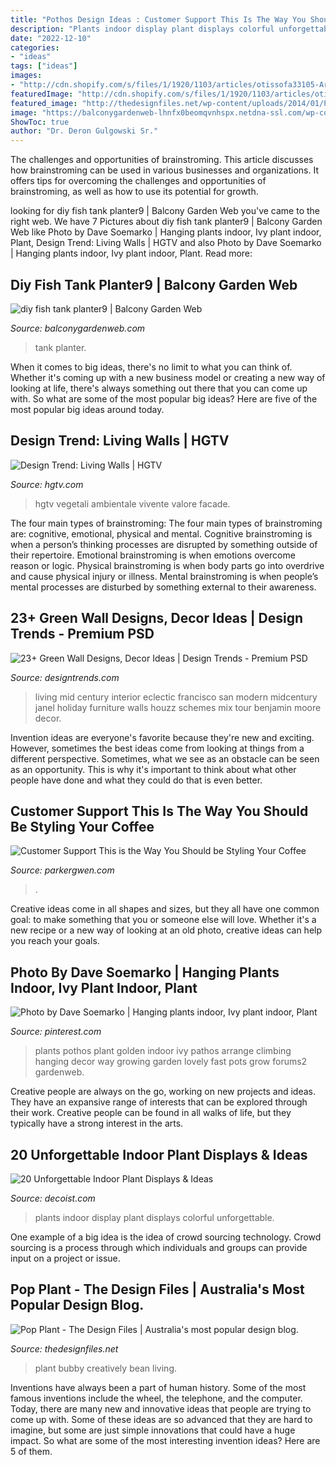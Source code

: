 ```yaml
---
title: "Pothos Design Ideas : Customer Support This Is The Way You Should Be Styling Your Coffee"
description: "Plants indoor display plant displays colorful unforgettable"
date: "2022-12-10"
categories:
- "ideas"
tags: ["ideas"]
images:
- "http://cdn.shopify.com/s/files/1/1920/1103/articles/otissofa33105-ArtUpdate-sml_aeb8d676-f583-455c-8a28-c8adc11b57ad_1024x1024.jpg?v=1597849693"
featuredImage: "http://cdn.shopify.com/s/files/1/1920/1103/articles/otissofa33105-ArtUpdate-sml_aeb8d676-f583-455c-8a28-c8adc11b57ad_1024x1024.jpg?v=1597849693"
featured_image: "http://thedesignfiles.net/wp-content/uploads/2014/01/PopPlant-hero.jpg"
image: "https://balconygardenweb-lhnfx0beomqvnhspx.netdna-ssl.com/wp-content/uploads/2018/04/diy-fish-tank-planter9.jpg"
ShowToc: true
author: "Dr. Deron Gulgowski Sr."
---
```



The challenges and opportunities of brainstroming.
This article discusses how brainstroming can be used in various businesses and organizations. It offers tips for overcoming the challenges and opportunities of brainstroming, as well as how to use its potential for growth.

	

		
looking for diy fish tank planter9 | Balcony Garden Web you've came to the right web. We have 7 Pictures about diy fish tank planter9 | Balcony Garden Web like Photo by Dave Soemarko | Hanging plants indoor, Ivy plant indoor, Plant, Design Trend: Living Walls | HGTV and also Photo by Dave Soemarko | Hanging plants indoor, Ivy plant indoor, Plant. Read more:
		
    
## Diy Fish Tank Planter9 | Balcony Garden Web

<img loading=lazy src="https://balconygardenweb-lhnfx0beomqvnhspx.netdna-ssl.com/wp-content/uploads/2018/04/diy-fish-tank-planter9.jpg" onerror="this.onerror=null;this.src='https://tse3.mm.bing.net/th?id=OIP.AJ_NIFFVCanl4fxa3q44WAHaLD&amp;pid=15.1';" alt="diy fish tank planter9 | Balcony Garden Web">

_Source: balconygardenweb.com_

>tank planter. 

	

When it comes to big ideas, there's no limit to what you can think of. Whether it's coming up with a new business model or creating a new way of looking at life, there's always something out there that you can come up with. So what are some of the most popular big ideas? Here are five of the most popular big ideas around today.

    
## Design Trend: Living Walls | HGTV

<img loading=lazy src="https://hgtvhome.sndimg.com/content/dam/images/hgtv/fullset/2012/3/27/3/Original_Robert-DiGiacomo-Indian-Creek-Living-Wall_s4x3.jpg.rend.hgtvcom.616.462.suffix/1400968476091.jpeg" onerror="this.onerror=null;this.src='https://tse3.mm.bing.net/th?id=OIP.YeI7OQXtop8C2SDvqKNxzAHaFj&amp;pid=15.1';" alt="Design Trend: Living Walls | HGTV">

_Source: hgtv.com_

>hgtv vegetali ambientale vivente valore facade. 

	

The four main types of brainstroming:
The four main types of brainstroming are: cognitive, emotional, physical and mental. Cognitive brainstroming is when a person’s thinking processes are disrupted by something outside of their repertoire. Emotional brainstroming is when emotions overcome reason or logic. Physical brainstroming is when body parts go into overdrive and cause physical injury or illness. Mental brainstroming is when people’s mental processes are disturbed by something external to their awareness.

    
## 23+ Green Wall Designs, Decor Ideas | Design Trends - Premium PSD

<img loading=lazy src="https://images.designtrends.com/wp-content/uploads/2016/03/22064151/Living-Room-Green-Wall.jpg" onerror="this.onerror=null;this.src='https://tse2.mm.bing.net/th?id=OIP.ft_ukUPlvxDfTQBSCPF0bAHaEs&amp;pid=15.1';" alt="23+ Green Wall Designs, Decor Ideas | Design Trends - Premium PSD">

_Source: designtrends.com_

>living mid century interior eclectic francisco san modern midcentury janel holiday furniture walls houzz schemes mix tour benjamin moore decor. 

	

Invention ideas are everyone's favorite because they're new and exciting. However, sometimes the best ideas come from looking at things from a different perspective. Sometimes, what we see as an obstacle can be seen as an opportunity. This is why it's important to think about what other people have done and what they could do that is even better.

    
## Customer Support This Is The Way You Should Be Styling Your Coffee

<img loading=lazy src="http://cdn.shopify.com/s/files/1/1920/1103/articles/otissofa33105-ArtUpdate-sml_aeb8d676-f583-455c-8a28-c8adc11b57ad_1024x1024.jpg?v=1597849693" onerror="this.onerror=null;this.src='https://tse2.mm.bing.net/th?id=OIP.M4-NN3my_9NfMMcXRCdzVwHaHa&amp;pid=15.1';" alt="Customer Support This is the Way You Should be Styling Your Coffee">

_Source: parkergwen.com_

>. 

	

Creative ideas come in all shapes and sizes, but they all have one common goal: to make something that you or someone else will love. Whether it's a new recipe or a new way of looking at an old photo, creative ideas can help you reach your goals.

    
## Photo By Dave Soemarko | Hanging Plants Indoor, Ivy Plant Indoor, Plant

<img loading=lazy src="https://i.pinimg.com/originals/fc/a9/60/fca960644cfb3c494e556567f59f6ad8.jpg" onerror="this.onerror=null;this.src='https://tse2.mm.bing.net/th?id=OIP.coqE69P7iA4Wx5vOa1ABRgAAAA&amp;pid=15.1';" alt="Photo by Dave Soemarko | Hanging plants indoor, Ivy plant indoor, Plant">

_Source: pinterest.com_

>plants pothos plant golden indoor ivy pathos arrange climbing hanging decor way growing garden lovely fast pots grow forums2 gardenweb. 

	

Creative people are always on the go, working on new projects and ideas. They have an expansive range of interests that can be explored through their work. Creative people can be found in all walks of life, but they typically have a strong interest in the arts.

    
## 20 Unforgettable Indoor Plant Displays &amp; Ideas

<img loading=lazy src="https://cdn.decoist.com/wp-content/uploads/2014/05/Colorful-display-of-plants.jpg" onerror="this.onerror=null;this.src='https://tse2.mm.bing.net/th?id=OIP.w84rU4o5zldhdfzHMWydrAHaLH&amp;pid=15.1';" alt="20 Unforgettable Indoor Plant Displays &amp; Ideas">

_Source: decoist.com_

>plants indoor display plant displays colorful unforgettable. 

	

One example of a big idea is the idea of crowd sourcing technology. Crowd sourcing is a process through which individuals and groups can provide input on a project or issue.

    
## Pop Plant - The Design Files | Australia&#039;s Most Popular Design Blog.

<img loading=lazy src="http://thedesignfiles.net/wp-content/uploads/2014/01/PopPlant-hero.jpg" onerror="this.onerror=null;this.src='https://tse3.mm.bing.net/th?id=OIP.b75zIF0L6-jVlg0IxAAbpAHaKX&amp;pid=15.1';" alt="Pop Plant - The Design Files | Australia&#039;s most popular design blog.">

_Source: thedesignfiles.net_

>plant bubby creatively bean living. 

	

Inventions have always been a part of human history. Some of the most famous inventions include the wheel, the telephone, and the computer. Today, there are many new and innovative ideas that people are trying to come up with. Some of these ideas are so advanced that they are hard to imagine, but some are just simple innovations that could have a huge impact. So what are some of the most interesting invention ideas? Here are 5 of them.

